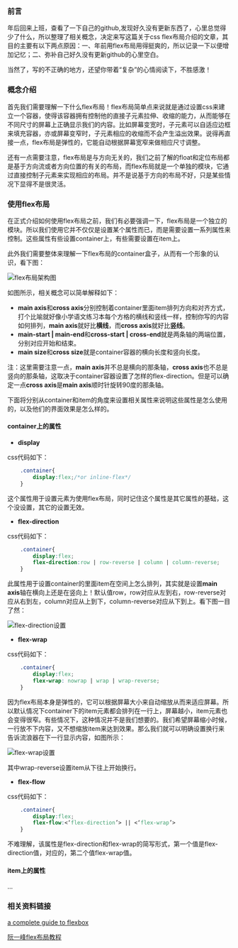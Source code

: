 ### 前言

年后回来上班，查看了一下自己的github,发现好久没有更新东西了，心里总觉得少了什么，所以整理了相关概念，决定来写这篇关于css flex布局介绍的文章，其目的主要有以下两点原因：一、年前用flex布局用得挺爽的，所以记录一下以便增加记忆；二、弥补自己好久没有更新github的心里空白。

当然了，写的不正确的地方，还望你带着“复杂”的心情阅读下，不胜感激！

### 概念介绍

首先我们需要理解一下什么flex布局！flex布局简单点来说就是通过设置css来建立一个容器，使得该容器拥有控制他的直接子元素拉伸、收缩的能力，从而能够在不同尺寸的屏幕上正确显示我们的内容。比如屏幕变宽时，子元素可以自适应边框来填充容器，亦或屏幕变窄时，子元素相应的收缩而不会产生溢出效果。说得再直接一点，flex布局是弹性的，它能自动根据屏幕宽窄来做相应尺寸调整。

还有一点需要注意，flex布局是与方向无关的，我们之前了解的float和定位布局都是基于方向流或者方向位置的有关的布局，而flex布局就是一个单独的模块，它通过直接控制子元素来实现相应的布局。并不是说基于方向的布局不好，只是某些情况下显得不是很灵活。

### 使用flex布局

在正式介绍如何使用flex布局之前，我们有必要强调一下，flex布局是一个独立的模块。所以我们使用它并不仅仅是设置某个属性而已，而是需要设置一系列属性来控制。这些属性有些设置container上，有些需要设置在item上。

此外我们需要整体来理解一下flex布局的container盒子，从而有一个形象的认识，看下图：

![flex布局架构图](https://cdn.css-tricks.com/wp-content/uploads/2011/08/flexbox.png)

如图所示，相关概念可以简单解释如下：

* **main axis**和**cross axis**分别控制着container里面item排列方向和对齐方式，打个比喻就好像小学语文练习本每个方格的横线和竖线一样，控制你写的内容如何排列，**main axis**就好比**横线**，而**cross axis**就好比**竖线**。
* **main-start | main-end**和**cross-start | cross-end**就是两条轴的两端位置，分别对应开始和结束。
* **main size**和**cross size**就是container容器的横向长度和竖向长度。

注：这里需要注意一点，**main axis**并不总是横向的那条轴，**cross axis**也不总是竖向的那条轴，这取决于container容器设置了怎样的flex-direction。但是可以确定一点**cross axis**是**main axis**顺时针旋转90度的那条轴。

下面将分别从container和item的角度来设置相关属性来说明这些属性是怎么使用的，以及他们的界面效果是怎么样的。

#### container上的属性

* **display**

css代码如下：

```css
    .container{
        display:flex;/*or inline-flex*/
    }
```
这个属性用于设置元素为使用flex布局，同时记住这个属性是其它属性的基础，这个没设置，其它的设置无效。

* **flex-direction**

css代码如下：

```css
    .container{
        display:flex;
        flex-direction:row | row-reverse | column | column-reverse;
    }
```

此属性用于设置container的里面item在空间上怎么排列，其实就是设置**main axis**轴在横向上还是在竖向上！默认值row，row对应从左到右，row-reverse对应从右到左，column对应从上到下，column-reverse对应从下到上。看下图一目了然：

![flex-direction设置](https://css-tricks.com/wp-content/uploads/2013/04/flex-direction2.svg)

* **flex-wrap**

css代码如下：

```css
    .container{
        display:flex;
        flex-wrap: nowrap | wrap | wrap-reverse;
    }
```

因为flex布局本身是弹性的，它可以根据屏幕大小来自动缩放从而来适应屏幕。所以默认情况下container下的item元素都会排列在一行上，屏幕越小，item元素也会变得很窄。有些情况下，这种情况并不是我们想要的。我们希望屏幕缩小时候，一行放不下内容，又不想缩放item来达到效果。那么我们就可以明确设置换行来告诉流浪器在下一行显示内容，如图所示：

![flex-wrap设置](https://css-tricks.com/wp-content/uploads/2014/05/flex-wrap.svg)

其中wrap-reverse设置item从下往上开始换行。

* **flex-flow**

css代码如下：

```css
    .container{
        display:flex;
        flex-flow:<‘flex-direction’> || <‘flex-wrap’>
    }
```

不难理解，该属性是flex-direction和flex-wrap的简写形式，第一个值是flex-direction值，对应的，第二个值flex-wrap值。

#### item上的属性

...

### 相关资料链接

 [a complete guide to flexbox](https://css-tricks.com/snippets/css/a-guide-to-flexbox/)

 [阮一峰flex布局教程](http://www.ruanyifeng.com/blog/2015/07/flex-grammar.html)
